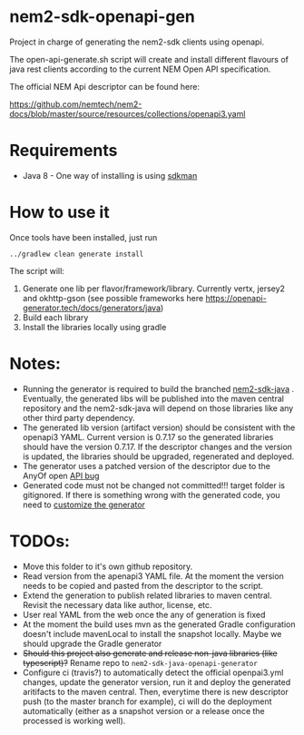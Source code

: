 # nem2-sdk-openapi-gen
Project in charge of generating the nem2-sdk clients using openapi.

The open-api-generate.sh script will create and install different flavours of java rest clients according to the current NEM Open API specification.

The official NEM Api descriptor can be found here:

https://github.com/nemtech/nem2-docs/blob/master/source/resources/collections/openapi3.yaml

# Requirements

* Java 8 - One way of installing is using [sdkman](https://sdkman.io/)

# How to use it

Once tools have been installed, just run

`` ../gradlew clean generate install ``

The script will:

1. Generate one lib per flavor/framework/library. Currently vertx, jersey2 and okhttp-gson (see possible frameworks here https://openapi-generator.tech/docs/generators/java)
2. Build each library
3. Install the libraries locally using gradle

# Notes:

* Running the generator is required to build the branched [nem2-sdk-java](https://github.com/fboucquez/nem2-sdk-java) . Eventually, the generated libs will be published into the maven central repository and the nem2-sdk-java will depend on those libraries like any other third party dependency.
* The generated lib version (artifact version) should be consistent with the openapi3 YAML. Current version is 0.7.17 so the generated libraries should have the version 0.7.17. If the descriptor changes and the version is updated, the libraries should be upgraded, regenerated and deployed.
* The generator uses a patched version of the descriptor due to the AnyOf open [API bug](https://github.com/OpenAPITools/openapi-generator/issues/634)
* Generated code must not be changed not committed!!! target folder is gitignored. If there is something wrong with the generated code, you need to [customize the generator](https://openapi-generator.tech/docs/customization.html)

# TODOs:

* Move this folder to it's own github repository.
* Read version from the apenapi3 YAML file. At the moment the version needs to be copied and pasted from the descriptor to the script.
* Extend the generation to publish related libraries to maven central. Revisit the necessary data like author, license, etc.
* User real YAML from the web once the any of generation is fixed
* At the moment the build uses mvn as the generated Gradle configuration doesn't include mavenLocal to install the snapshot locally. Maybe we should upgrade the Gradle generator
* ~~Should this project also generate and release non-java libraries (like typescript)?~~ Rename repo to `nem2-sdk-java-openapi-generator`
* Configure ci (travis?) to automatically detect the official openpai3.yml changes, update the generator version, run it and deploy the generated aritifacts to the maven central. Then, everytime there is new descriptor push (to the master branch for example), ci will do the deployment automatically (either as a snapshot version or a release once the processed is working well).
